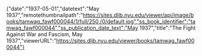 {"date":"1937-05-01","datetext":"May 1937","remotethumbnailpath":"https://sites.dlib.nyu.edu/viewer/api/image/books/tamwag_fawf000044/1/full/250,/0/default.jpg","ss_book_identifier":"tamwag_fawf000044","ss_publication_date_text":"May 1937","title":"The Fight Against War and Fascism, May 1937","viewerURL":"https://sites.dlib.nyu.edu/viewer/books/tamwag_fawf000044"}